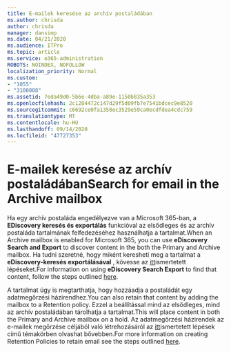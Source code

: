 ```yaml
---
title: E-mailek keresése az archív postaládában
ms.author: chrisda
author: chrisda
manager: dansimp
ms.date: 04/21/2020
ms.audience: ITPro
ms.topic: article
ms.service: o365-administration
ROBOTS: NOINDEX, NOFOLLOW
localization_priority: Normal
ms.custom:
- "1055"
- "3100008"
ms.assetid: 7eda49d0-5b6e-4dba-a89e-1150b835a353
ms.openlocfilehash: 2c1284472c147d29f5d09fb7e7541bdcec9e8520
ms.sourcegitcommit: c6692ce0fa1358ec3529e59ca0ecdfdea4cdc759
ms.translationtype: MT
ms.contentlocale: hu-HU
ms.lasthandoff: 09/14/2020
ms.locfileid: "47727353"
---
```

# <a name="search-for-email-in-the-archive-mailbox"></a><span data-ttu-id="42ebb-102">E-mailek keresése az archív postaládában</span><span class="sxs-lookup"><span data-stu-id="42ebb-102">Search for email in the Archive mailbox</span></span>

<span data-ttu-id="42ebb-103">Ha egy archív postaláda engedélyezve van a Microsoft 365-ban, a **EDiscovery keresés és exportálás** funkcióval az elsődleges és az archív postaláda tartalmának felfedezéséhez használhatja a tartalmat.</span><span class="sxs-lookup"><span data-stu-id="42ebb-103">When an Archive mailbox is enabled for Microsoft 365, you can use **eDiscovery Search and Export** to discover content in the both the Primary and Archive mailbox.</span></span> <span data-ttu-id="42ebb-104">Ha tudni szeretné, hogy miként keresheti meg a tartalmat a **eDiscovery-keresés exportálásával** , kövesse az [itt](https://docs.microsoft.com/microsoft-365/compliance/export-search-results)ismertetett lépéseket.</span><span class="sxs-lookup"><span data-stu-id="42ebb-104">For information on using **eDiscovery Search Export** to find that content, follow the steps outlined [here](https://docs.microsoft.com/microsoft-365/compliance/export-search-results).</span></span>
  
<span data-ttu-id="42ebb-105">A tartalmat úgy is megtarthatja, hogy hozzáadja a postaládát egy adatmegőrzési házirendhez.</span><span class="sxs-lookup"><span data-stu-id="42ebb-105">You can also retain that content by adding the mailbox to a Retention policy.</span></span> <span data-ttu-id="42ebb-106">Ezzel a beállítással mind az elsődleges, mind az archív postaládában tárolhatja a tartalmat.</span><span class="sxs-lookup"><span data-stu-id="42ebb-106">This will place content in both the Primary and Archive mailbox on a hold.</span></span> <span data-ttu-id="42ebb-107">Az adatmegőrzési házirendek az e-mailek megőrzése céljából való létrehozásáról az [itt](https://docs.microsoft.com/microsoft-365/compliance/retention-policies)ismertetett lépések című témakörben olvashat bővebben.</span><span class="sxs-lookup"><span data-stu-id="42ebb-107">For more information on creating Retention Policies to retain email see the steps outlined [here](https://docs.microsoft.com/microsoft-365/compliance/retention-policies).</span></span>
  